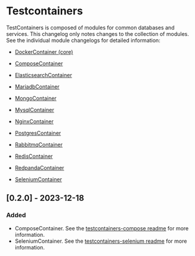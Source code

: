 # Testcontainers

TestContainers is composed of modules for common databases and services. This changelog only notes changes to the collection of modules. See the individual module changelogs for detailed information:

- [DockerContainer (core)](https://github.com/testcontainers/testcontainers-ruby/tree/main/core/CHANGELOG.md)

- [ComposeContainer](https://github.com/testcontainers/testcontainers-ruby/tree/main/compose/CHANGELOG.md)

- [ElasticsearchContainer](https://github.com/testcontainers/testcontainers-ruby/tree/main/elasticsearch/CHANGELOG.md)

- [MariadbContainer](https://github.com/testcontainers/testcontainers-ruby/tree/main/mariadb/CHANGELOG.md)

- [MongoContainer](https://github.com/testcontainers/testcontainers-ruby/tree/main/mongo/CHANGELOG.md)

- [MysqlContainer](https://github.com/testcontainers/testcontainers-ruby/tree/main/mysql/CHANGELOG.md)

- [NginxContainer](https://github.com/testcontainers/testcontainers-ruby/tree/main/nginx/CHANGELOG.md)

- [PostgresContainer](https://github.com/testcontainers/testcontainers-ruby/tree/main/postgres/CHANGELOG.md)

- [RabbitmqContainer](https://github.com/testcontainers/testcontainers-ruby/tree/main/rabbitmq/CHANGELOG.md)

- [RedisContainer](https://github.com/testcontainers/testcontainers-ruby/tree/main/redis/CHANGELOG.md)

- [RedpandaContainer](https://github.com/testcontainers/testcontainers-ruby/tree/main/redpanda/CHANGELOG.md)

- [SeleniumContainer](https://github.com/testcontainers/testcontainers-ruby/tree/main/selenium/CHANGELOG.md)

## [0.2.0] - 2023-12-18

### Added

- ComposeContainer. See the [testcontainers-compose readme](https://github.com/testcontainers/testcontainers-ruby/tree/main/compose/README.md) for more information.
- SeleniumContainer. See the [testcontainers-selenium readme](https://github.com/testcontainers/testcontainers-ruby/tree/main/selenium/README.md) for more information.

